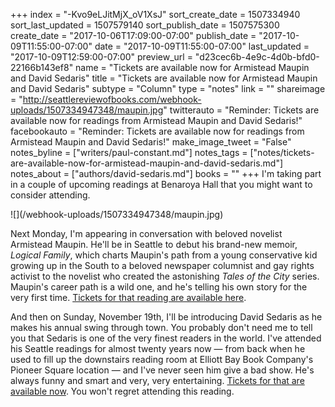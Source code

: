 +++
index = "-Kvo9eLJitMjX_oV1XsJ"
sort_create_date = 1507334940
sort_last_updated = 1507579140
sort_publish_date = 1507575300
create_date = "2017-10-06T17:09:00-07:00"
publish_date = "2017-10-09T11:55:00-07:00"
date = "2017-10-09T11:55:00-07:00"
last_updated = "2017-10-09T12:59:00-07:00"
preview_url = "d23cec6b-4e9c-4d0b-bfd0-22166b143ef8"
name = "Tickets are available now for Armistead Maupin and David Sedaris"
title = "Tickets are available now for Armistead Maupin and David Sedaris"
subtype = "Column"
type = "notes"
link = ""
shareimage = "http://seattlereviewofbooks.com/webhook-uploads/1507334947348/maupin.jpg"
twitterauto = "Reminder: Tickets are available now for readings from Armistead Maupin and David Sedaris!"
facebookauto = "Reminder: Tickets are available now for readings from Armistead Maupin and David Sedaris!"
make_image_tweet = "False"
notes_byline = ["writers/paul-constant.md"]
notes_tags = ["notes/tickets-are-available-now-for-armistead-maupin-and-david-sedaris.md"]
notes_about = ["authors/david-sedaris.md"]
books = ""
+++
I'm taking part in a couple of upcoming readings at Benaroya Hall that you might want to consider attending. 

<p class="image">![](/webhook-uploads/1507334947348/maupin.jpg)</p>

Next Monday, I'm appearing in conversation with beloved novelist Armistead Maupin. He'll be in Seattle to debut his brand-new memoir, *Logical Family*, which charts Maupin's path from a young conservative kid growing up in the South to a beloved newspaper columnist and gay rights activist to the novelist who created the astonishing *Tales of the City* series. Maupin's career path is a wild one, and he's telling his own story for the very first time. [Tickets for that reading are available here](https://cart.seattlesymphony.org/single/SYOS.aspx?p=19556).

And then on Sunday, November 19th, I'll be introducing David Sedaris as he makes his annual swing through town. You probably don't need me to tell you that Sedaris is one of the very finest readers in the world. I've attended his Seattle readings for almost twenty years now — from back when he used to fill up the downstairs reading room at Elliott Bay Book Company's Pioneer Square location — and I've never seen him give a bad show. He's always funny and smart and very, very entertaining. [Tickets for that are available now](https://cart.seattlesymphony.org/single/SYOS.aspx?p=19548). You won't regret attending this reading.